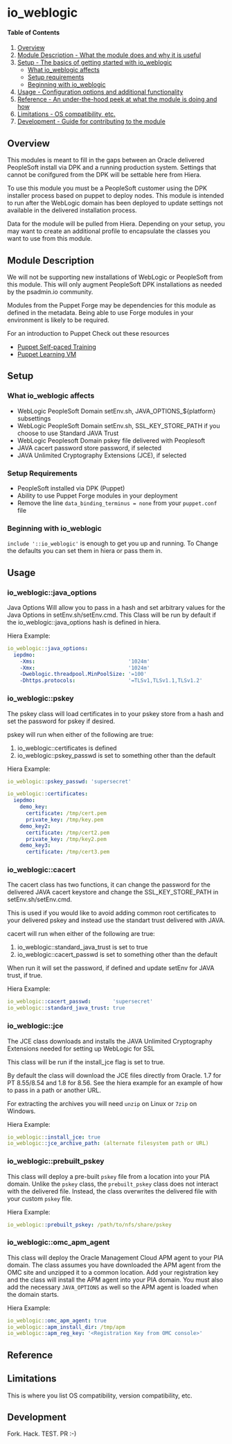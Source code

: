 # io_weblogic

#### Table of Contents

1. [Overview](#overview)
2. [Module Description - What the module does and why it is useful](#module-description)
3. [Setup - The basics of getting started with io_weblogic](#setup)
    * [What io_weblogic affects](#what-io_weblogic-affects)
    * [Setup requirements](#setup-requirements)
    * [Beginning with io_weblogic](#beginning-with-io_weblogic)
4. [Usage - Configuration options and additional functionality](#usage)
5. [Reference - An under-the-hood peek at what the module is doing and how](#reference)
5. [Limitations - OS compatibility, etc.](#limitations)
6. [Development - Guide for contributing to the module](#development)

## Overview

This modules is meant to fill in the gaps between an Oracle delivered PeopleSoft
install via DPK and a running production system. Settings that cannot be conifgured
from the DPK will be settable here from Hiera.

To use this module you must be a PeopleSoft customer using the DPK installer
process based on puppet to deploy nodes. This module is intended to run after the
WebLogic domain has been deployed to update settings not available in the delivered
installation process.

Data for the module will be pulled from Hiera. Depending on your setup, you may want
to create an additional profile to encapsulate the classes you want to use from this
module.

## Module Description

We will not be supporting new installations of WebLogic or PeopleSoft from this module.
This will only augment PeopleSoft DPK installations as needed by the psadmin.io community.

Modules from the Puppet Forge may be dependencies for this module as defined in the metadata.
Being able to use Forge modules in your environment is likely to be required.

For an introduction to Puppet Check out these resources
* [Puppet Self-paced Training](https://learn.puppet.com/category/self-paced-training)
* [Puppet Learning VM](https://puppet.com/download-learning-vm)

## Setup

### What io_weblogic affects

* WebLogic PeopleSoft Domain setEnv.sh, JAVA_OPTIONS_${platform} subsettings
* WebLogic PeopleSoft Domain setEnv.sh, SSL_KEY_STORE_PATH if you choose to use Standard JAVA Trust
* WebLogic Peoplesoft Domain pskey file delivered with Peoplesoft
* JAVA cacert password store password, if selected
* JAVA Unlimited Cryptography Extensions (JCE), if selected

### Setup Requirements

* PeopleSoft installed via DPK (Puppet)
* Ability to use Puppet Forge modules in your deployment
* Remove the line `data_binding_terminus = none` from your `puppet.conf` file

### Beginning with io_weblogic

`include '::io_weblogic'` is enough to get you up and running. To Change the defaults you can set them in hiera or pass them in.

## Usage

### io_weblogic::java_options

Java Options Will allow you to pass in a hash and set arbitrary values for the Java Options in setEnv.sh/setEnv.cmd.
This Class will be run by default if the io_weblogic::java_options hash is defined in hiera.

Hiera Example:
```yaml
io_weblogic::java_options:
  iepdmo:
    -Xms:                              '1024m'
    -Xmx:                              '1024m'
    -Dweblogic.threadpool.MinPoolSize: '=100'
    -Dhttps.protocols:                 '=TLSv1,TLSv1.1,TLSv1.2'
```

### io_weblogic::pskey

The pskey class will load certificates in to your pskey store from a hash and set the password for pskey if desired.

pskey will run when either of the following are true:
1. io_weblogic::certificates is defined
1. io_weblogic::pskey_passwd is set to something other than the default

Hiera Example:
```yaml
io_weblogic::pskey_passwd: 'supersecret'

io_weblogic::certificates:
  iepdmo:
    demo_key:
      certificate: /tmp/cert.pem
      private_key: /tmp/key.pem
    demo_key2:
      certificate: /tmp/cert2.pem
      private_key: /tmp/key2.pem
    demo_key3:
      certificate: /tmp/cert3.pem
```

### io_weblogic::cacert

The cacert class has two functions, it can change the password for the delivered JAVA cacert keystore and change the SSL_KEY_STORE_PATH
in setEnv.sh/setEnv.cmd. 

This is used if you would like to avoid adding common root certificates to your delivered pskey and instead use the standart trust
delivered with JAVA.

cacert will run when either of the following are true:
1. io_weblogic::standard_java_trust is set to true
1. io_weblogic::cacert_passwd is set to something other than the default

When run it will set the password, if defined and update setEnv for JAVA trust, if true.

Hiera Example:
```yaml
io_weblogic::cacert_passwd:       'supersecret'
io_weblogic::standard_java_trust: true
```

### io_weblogic::jce

The JCE class downloads and installs the JAVA Unlimited Cryptography Extensions needed for setting up WebLogic for SSL

This class will be run if the install_jce flag is set to true.

By default the class will download the JCE files directly from Oracle. 1.7 for PT 8.55/8.54 and 1.8 for 8.56. See the
hiera example for an example of how to pass in a path or another URL.

For extracting the archives you will need `unzip` on Linux or `7zip` on Windows.

Hiera Example:
```yaml
io_weblogic::install_jce: true
io_weblogic::jce_archive_path: (alternate filesystem path or URL)
```

### io_weblogic::prebuilt_pskey

This class will deploy a pre-built `pskey` file from a location into your PIA domain. Unlike the `pskey` class, the `prebuilt_pskey` class does not interact with the delivered file. Instead, the class overwrites the delivered file with your custom `pskey` file.

Hiera Example:
```yaml
io_weblogic::prebuilt_pskey: /path/to/nfs/share/pskey
```

### io_weblogic::omc_apm_agent

This class will deploy the Oracle Management Cloud APM agent to your PIA domain. The class assumes you have downloaded the APM agent from the OMC site and unzipped it to a common location. Add your registration key and the class will install the APM agent into your PIA domain. You must also add the necessary `JAVA_OPTIONS` as well so the APM agent is loaded when the domain starts.

Hiera Example:
```yaml
io_weblogic::omc_apm_agent: true
io_weblogic::apm_install_dir: /tmp/apm
io_weblogic::apm_reg_key: '<Registration Key from OMC console>'
```

## Reference

## Limitations

This is where you list OS compatibility, version compatibility, etc.

## Development

Fork. Hack. TEST. PR :-)
